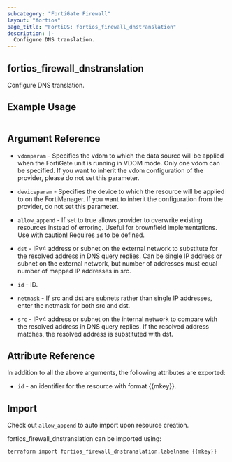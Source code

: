 ```yaml
---
subcategory: "FortiGate Firewall"
layout: "fortios"
page_title: "FortiOS: fortios_firewall_dnstranslation"
description: |-
  Configure DNS translation.
---
```


## fortios_firewall_dnstranslation
Configure DNS translation.

## Example Usage

```hcl

```

## Argument Reference
* `vdomparam` - Specifies the vdom to which the data source will be applied when the FortiGate unit is running in VDOM mode. Only one vdom can be specified. If you want to inherit the vdom configuration of the provider, please do not set this parameter.
* `deviceparam` - Specifies the device to which the resource will be applied to on the FortiManager. If you want to inherit the configuration from the provider, do not set this parameter.
* `allow_append` - If set to true allows provider to overwrite existing resources instead of erroring. Useful for brownfield implementations. Use with caution! Requires `id` to be defined.

* `dst` - IPv4 address or subnet on the external network to substitute for the resolved address in DNS query replies. Can be single IP address or subnet on the external network, but number of addresses must equal number of mapped IP addresses in src.
* `id` - ID.
* `netmask` - If src and dst are subnets rather than single IP addresses, enter the netmask for both src and dst.
* `src` - IPv4 address or subnet on the internal network to compare with the resolved address in DNS query replies. If the resolved address matches, the resolved address is substituted with dst.

## Attribute Reference

In addition to all the above arguments, the following attributes are exported:
* `id` - an identifier for the resource with format {{mkey}}.

## Import

Check out `allow_append` to auto import upon resource creation.

fortios_firewall_dnstranslation can be imported using:
```sh
terraform import fortios_firewall_dnstranslation.labelname {{mkey}}
```
